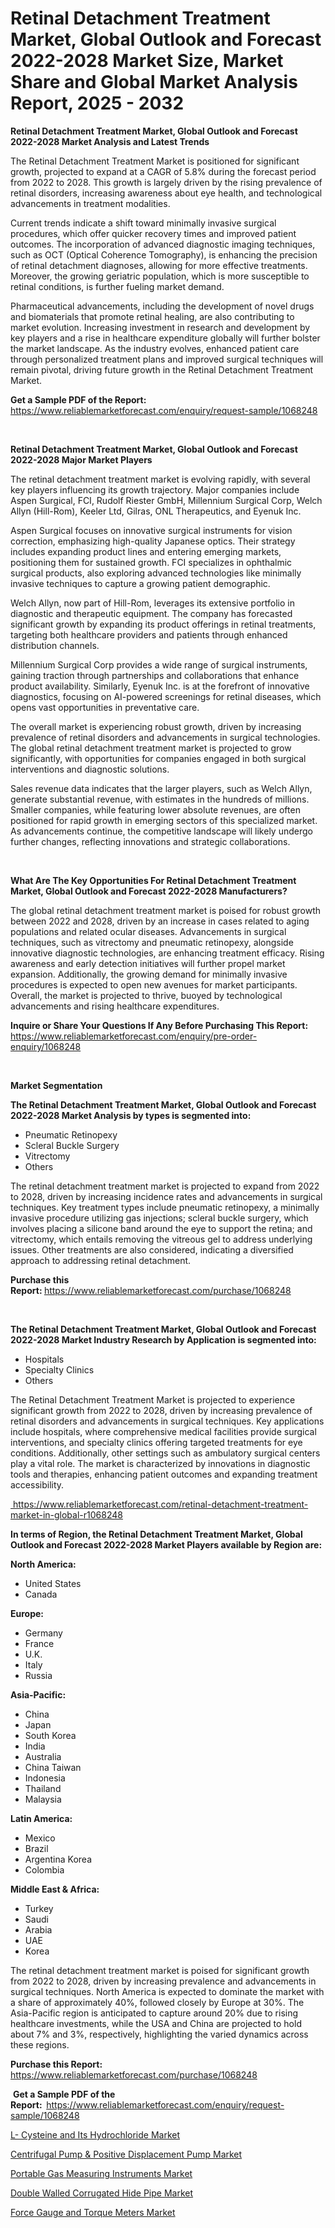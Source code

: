 <p><h1>Retinal Detachment Treatment Market, Global Outlook and Forecast 2022-2028 Market Size, Market Share and Global Market Analysis Report, 2025 - 2032</h1></p><p><strong>Retinal Detachment Treatment Market, Global Outlook and Forecast 2022-2028 Market Analysis and Latest Trends</strong></p>
<p><p>The Retinal Detachment Treatment Market is positioned for significant growth, projected to expand at a CAGR of 5.8% during the forecast period from 2022 to 2028. This growth is largely driven by the rising prevalence of retinal disorders, increasing awareness about eye health, and technological advancements in treatment modalities. </p><p>Current trends indicate a shift toward minimally invasive surgical procedures, which offer quicker recovery times and improved patient outcomes. The incorporation of advanced diagnostic imaging techniques, such as OCT (Optical Coherence Tomography), is enhancing the precision of retinal detachment diagnoses, allowing for more effective treatments. Moreover, the growing geriatric population, which is more susceptible to retinal conditions, is further fueling market demand. </p><p>Pharmaceutical advancements, including the development of novel drugs and biomaterials that promote retinal healing, are also contributing to market evolution. Increasing investment in research and development by key players and a rise in healthcare expenditure globally will further bolster the market landscape. As the industry evolves, enhanced patient care through personalized treatment plans and improved surgical techniques will remain pivotal, driving future growth in the Retinal Detachment Treatment Market.</p></p>
<p><strong>Get a Sample PDF of the Report:&nbsp;</strong> <a href="https://www.reliablemarketforecast.com/enquiry/request-sample/1068248?utm_campaign=1134&utm_medium=2&utm_source=Github&utm_content=ia&utm_term=21032025&utm_id=retinal-detachment-treatment-market-global-outlook-and-forecast-2022-2028">https://www.reliablemarketforecast.com/enquiry/request-sample/1068248</a></p>
<p>&nbsp;</p>
<p><strong>Retinal Detachment Treatment Market, Global Outlook and Forecast 2022-2028 Major Market Players</strong></p>
<p><p>The retinal detachment treatment market is evolving rapidly, with several key players influencing its growth trajectory. Major companies include Aspen Surgical, FCI, Rudolf Riester GmbH, Millennium Surgical Corp, Welch Allyn (Hill-Rom), Keeler Ltd, Gilras, ONL Therapeutics, and Eyenuk Inc. </p><p>Aspen Surgical focuses on innovative surgical instruments for vision correction, emphasizing high-quality Japanese optics. Their strategy includes expanding product lines and entering emerging markets, positioning them for sustained growth. FCI specializes in ophthalmic surgical products, also exploring advanced technologies like minimally invasive techniques to capture a growing patient demographic.</p><p>Welch Allyn, now part of Hill-Rom, leverages its extensive portfolio in diagnostic and therapeutic equipment. The company has forecasted significant growth by expanding its product offerings in retinal treatments, targeting both healthcare providers and patients through enhanced distribution channels.</p><p>Millennium Surgical Corp provides a wide range of surgical instruments, gaining traction through partnerships and collaborations that enhance product availability. Similarly, Eyenuk Inc. is at the forefront of innovative diagnostics, focusing on AI-powered screenings for retinal diseases, which opens vast opportunities in preventative care.</p><p>The overall market is experiencing robust growth, driven by increasing prevalence of retinal disorders and advancements in surgical technologies. The global retinal detachment treatment market is projected to grow significantly, with opportunities for companies engaged in both surgical interventions and diagnostic solutions.</p><p>Sales revenue data indicates that the larger players, such as Welch Allyn, generate substantial revenue, with estimates in the hundreds of millions. Smaller companies, while featuring lower absolute revenues, are often positioned for rapid growth in emerging sectors of this specialized market. As advancements continue, the competitive landscape will likely undergo further changes, reflecting innovations and strategic collaborations.</p></p>
<p>&nbsp;</p>
<p><strong>What Are The Key Opportunities For Retinal Detachment Treatment Market, Global Outlook and Forecast 2022-2028 Manufacturers?</strong></p>
<p><p>The global retinal detachment treatment market is poised for robust growth between 2022 and 2028, driven by an increase in cases related to aging populations and related ocular diseases. Advancements in surgical techniques, such as vitrectomy and pneumatic retinopexy, alongside innovative diagnostic technologies, are enhancing treatment efficacy. Rising awareness and early detection initiatives will further propel market expansion. Additionally, the growing demand for minimally invasive procedures is expected to open new avenues for market participants. Overall, the market is projected to thrive, buoyed by technological advancements and rising healthcare expenditures.</p></p>
<p><strong>Inquire or Share Your Questions If Any Before Purchasing This Report:</strong> <a href="https://www.reliablemarketforecast.com/enquiry/pre-order-enquiry/1068248?utm_campaign=1134&utm_medium=2&utm_source=Github&utm_content=ia&utm_term=21032025&utm_id=retinal-detachment-treatment-market-global-outlook-and-forecast-2022-2028">https://www.reliablemarketforecast.com/enquiry/pre-order-enquiry/1068248</a></p>
<p>&nbsp;</p>
<p><strong>Market Segmentation</strong></p>
<p><strong>The Retinal Detachment Treatment Market, Global Outlook and Forecast 2022-2028 Market Analysis by types is segmented into:</strong></p>
<p><ul><li>Pneumatic Retinopexy</li><li>Scleral Buckle Surgery</li><li>Vitrectomy</li><li>Others</li></ul></p>
<p><p>The retinal detachment treatment market is projected to expand from 2022 to 2028, driven by increasing incidence rates and advancements in surgical techniques. Key treatment types include pneumatic retinopexy, a minimally invasive procedure utilizing gas injections; scleral buckle surgery, which involves placing a silicone band around the eye to support the retina; and vitrectomy, which entails removing the vitreous gel to address underlying issues. Other treatments are also considered, indicating a diversified approach to addressing retinal detachment.</p></p>
<p><strong>Purchase this Report:&nbsp;</strong><a href="https://www.reliablemarketforecast.com/purchase/1068248?utm_campaign=1134&utm_medium=2&utm_source=Github&utm_content=ia&utm_term=21032025&utm_id=retinal-detachment-treatment-market-global-outlook-and-forecast-2022-2028">https://www.reliablemarketforecast.com/purchase/1068248</a></p>
<p>&nbsp;</p>
<p><strong>The Retinal Detachment Treatment Market, Global Outlook and Forecast 2022-2028 Market Industry Research by Application is segmented into:</strong></p>
<p><ul><li>Hospitals</li><li>Specialty Clinics</li><li>Others</li></ul></p>
<p><p>The Retinal Detachment Treatment Market is projected to experience significant growth from 2022 to 2028, driven by increasing prevalence of retinal disorders and advancements in surgical techniques. Key applications include hospitals, where comprehensive medical facilities provide surgical interventions, and specialty clinics offering targeted treatments for eye conditions. Additionally, other settings such as ambulatory surgical centers play a vital role. The market is characterized by innovations in diagnostic tools and therapies, enhancing patient outcomes and expanding treatment accessibility.</p></p>
<p><a href="https://www.reliablemarketforecast.com/retinal-detachment-treatment-market-in-global-r1068248?utm_campaign=1134&utm_medium=2&utm_source=Github&utm_content=ia&utm_term=21032025&utm_id=retinal-detachment-treatment-market-global-outlook-and-forecast-2022-2028">&nbsp;https://www.reliablemarketforecast.com/retinal-detachment-treatment-market-in-global-r1068248</a></p>
<p><strong>In terms of Region, the Retinal Detachment Treatment Market, Global Outlook and Forecast 2022-2028 Market Players available by Region are:</strong></p>
<p>
    <p> <strong> North America: </strong>
        <ul>
            <li>United States</li>
            <li>Canada</li>
        </ul>
        </p> 
    <p> <strong> Europe: </strong>
        <ul>
            <li>Germany</li>
            <li>France</li>
            <li>U.K.</li>
            <li>Italy</li>
            <li>Russia</li>
        </ul>
        </p> 
    <p> <strong> Asia-Pacific: </strong>
        <ul>
            <li>China</li>
            <li>Japan</li>
            <li>South Korea</li>
            <li>India</li>
            <li>Australia</li>
            <li>China Taiwan</li>
            <li>Indonesia</li>
            <li>Thailand</li>
            <li>Malaysia</li>
        </ul>
        </p> 
    <p> <strong> Latin America: </strong>
        <ul>
            <li>Mexico</li>
            <li>Brazil</li>
            <li>Argentina Korea</li>
            <li>Colombia</li>
        </ul>
        </p> 
    <p> <strong> Middle East & Africa: </strong>
        <ul>
            <li>Turkey</li>
            <li>Saudi</li>
            <li>Arabia</li>
            <li>UAE</li>
            <li>Korea</li>
        </ul>
    </p>
    </p>
<p><p>The retinal detachment treatment market is poised for significant growth from 2022 to 2028, driven by increasing prevalence and advancements in surgical techniques. North America is expected to dominate the market with a share of approximately 40%, followed closely by Europe at 30%. The Asia-Pacific region is anticipated to capture around 20% due to rising healthcare investments, while the USA and China are projected to hold about 7% and 3%, respectively, highlighting the varied dynamics across these regions.</p></p>
<p><strong>Purchase this Report: </strong><a href="https://www.reliablemarketforecast.com/purchase/1068248?utm_campaign=1134&utm_medium=2&utm_source=Github&utm_content=ia&utm_term=21032025&utm_id=retinal-detachment-treatment-market-global-outlook-and-forecast-2022-2028">https://www.reliablemarketforecast.com/purchase/1068248</a></p>
<p>&nbsp;<strong>Get a Sample PDF of the Report:&nbsp;&nbsp;</strong><a href="https://www.reliablemarketforecast.com/enquiry/request-sample/1068248?utm_campaign=1134&utm_medium=2&utm_source=Github&utm_content=ia&utm_term=21032025&utm_id=retinal-detachment-treatment-market-global-outlook-and-forecast-2022-2028">https://www.reliablemarketforecast.com/enquiry/request-sample/1068248</a></p>
<p><strong></strong></p>
<p><p><a href="https://github.com/weisonmanych/Market-Research-Report-List-1/blob/main/l-cysteine-and-its-hydrochloride-market.md?utm_campaign=1134&utm_medium=2&utm_source=Github&utm_content=ia&utm_term=21032025&utm_id=retinal-detachment-treatment-market-global-outlook-and-forecast-2022-2028">L- Cysteine and Its Hydrochloride Market</a></p><p><a href="https://github.com/debowflaggqw/Market-Research-Report-List-1/blob/main/centrifugal-pump-positive-displacement-pump-market.md?utm_campaign=1134&utm_medium=2&utm_source=Github&utm_content=ia&utm_term=21032025&utm_id=retinal-detachment-treatment-market-global-outlook-and-forecast-2022-2028">Centrifugal Pump & Positive Displacement Pump Market</a></p><p><a href="https://github.com/herakterroem/Market-Research-Report-List-1/blob/main/portable-gas-measuring-instruments-market.md?utm_campaign=1134&utm_medium=2&utm_source=Github&utm_content=ia&utm_term=21032025&utm_id=retinal-detachment-treatment-market-global-outlook-and-forecast-2022-2028">Portable Gas Measuring Instruments Market</a></p><p><a href="https://github.com/eymermanda0p/Market-Research-Report-List-1/blob/main/double-walled-corrugated-hide-pipe-market.md?utm_campaign=1134&utm_medium=2&utm_source=Github&utm_content=ia&utm_term=21032025&utm_id=retinal-detachment-treatment-market-global-outlook-and-forecast-2022-2028">Double Walled Corrugated Hide Pipe Market</a></p><p><a href="https://github.com/guzasbahsas/Market-Research-Report-List-1/blob/main/force-gauge-and-torque-meters-market.md?utm_campaign=1134&utm_medium=2&utm_source=Github&utm_content=ia&utm_term=21032025&utm_id=retinal-detachment-treatment-market-global-outlook-and-forecast-2022-2028">Force Gauge and Torque Meters Market</a></p></p>